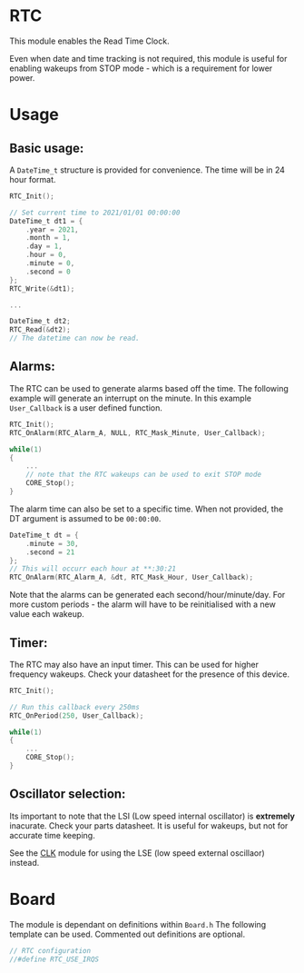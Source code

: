 # RTC
This module enables the Read Time Clock.

Even when date and time tracking is not required, this module is useful for enabling wakeups from STOP mode - which is a requirement for lower power.

# Usage

## Basic usage:

A `DateTime_t` structure is provided for convenience. The time will be in 24 hour format.

```c
RTC_Init();

// Set current time to 2021/01/01 00:00:00
DateTime_t dt1 = {
    .year = 2021,
    .month = 1,
    .day = 1,
    .hour = 0,
    .minute = 0,
    .second = 0
};
RTC_Write(&dt1);

...

DateTime_t dt2;
RTC_Read(&dt2);
// The datetime can now be read.
```

## Alarms:

The RTC can be used to generate alarms based off the time. The following example will generate an interrupt on the minute. In this example `User_Callback` is a user defined function.

```c
RTC_Init();
RTC_OnAlarm(RTC_Alarm_A, NULL, RTC_Mask_Minute, User_Callback);

while(1)
{
    ...
    // note that the RTC wakeups can be used to exit STOP mode
    CORE_Stop();
}
```

The alarm time can also be set to a specific time. When not provided, the DT argument is assumed to be `00:00:00`.
```c
DateTime_t dt = {
    .minute = 30,
    .second = 21
};
// This will occurr each hour at **:30:21
RTC_OnAlarm(RTC_Alarm_A, &dt, RTC_Mask_Hour, User_Callback);
```

Note that the alarms can be generated each second/hour/minute/day. For more custom periods - the alarm will have to be reinitialised with a new value each wakeup.

## Timer:

The RTC may also have an input timer. This can be used for higher frequency wakeups. Check your datasheet for the presence of this device.

```c
RTC_Init();

// Run this callback every 250ms
RTC_OnPeriod(250, User_Callback);

while(1)
{
    ...
    CORE_Stop();
}
```

## Oscillator selection:

Its important to note that the LSI (Low speed internal oscillator) is **extremely** inacurate. Check your parts datasheet. It is useful for wakeups, but not for accurate time keeping.

See the [CLK](CLK.md) module for using the LSE (low speed external oscillaor) instead.

# Board

The module is dependant on definitions within `Board.h`
The following template can be used. Commented out definitions are optional.

```C
// RTC configuration
//#define RTC_USE_IRQS
```